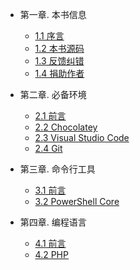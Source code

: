 * 第一章. 本书信息

    - [1.1 序言](1.1序言.md)
    - [1.2 本书源码](1.2本书源码.md)
    - [1.3 反馈纠错](1.3反馈纠错.md)
    - [1.4 捐助作者](1.4捐助作者.md)

* 第二章. 必备环境

    - [2.1 前言](2.1前言.md)
    - [2.2 Chocolatey](2.2Chocolatey.md)
    - [2.3 Visual Studio Code](2.3Visual-Studio-Code.md)
    - [2.4 Git](2.4Git.md)

* 第三章. 命令行工具

    - [3.1 前言](3.1前言.md)
    - [3.2 PowerShell Core](3.2PowerShell-Core.md) 

* 第四章. 编程语言

    - [4.1 前言](4.1前言.md)
    - [4.2 PHP](4.2PHP.md)